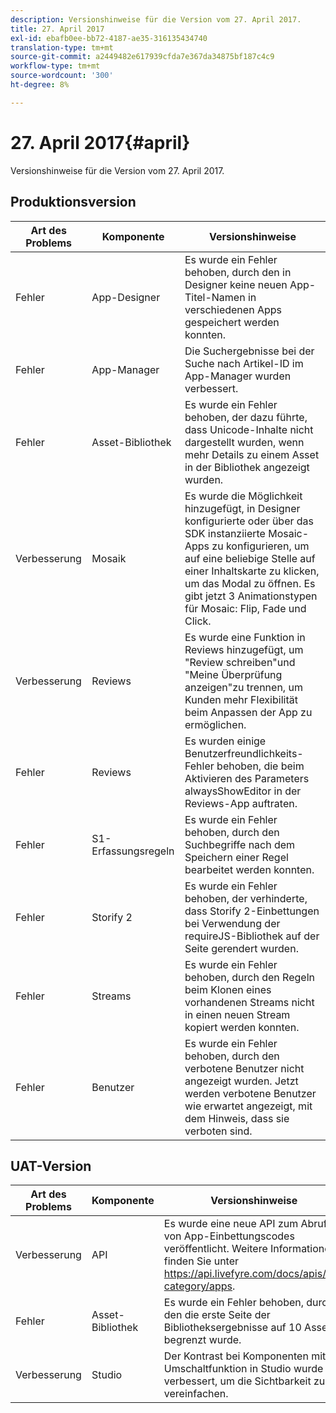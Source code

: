 ```yaml
---
description: Versionshinweise für die Version vom 27. April 2017.
title: 27. April 2017
exl-id: ebafb0ee-bb72-4187-ae35-316135434740
translation-type: tm+mt
source-git-commit: a2449482e617939cfda7e367da34875bf187c4c9
workflow-type: tm+mt
source-wordcount: '300'
ht-degree: 8%

---
```


# 27. April 2017{#april}

Versionshinweise für die Version vom 27. April 2017.

## Produktionsversion

| **Art des Problems** | **Komponente** | **Versionshinweise** |
|---|---|---|
| Fehler | App-Designer | Es wurde ein Fehler behoben, durch den in Designer keine neuen App-Titel-Namen in verschiedenen Apps gespeichert werden konnten. |
| Fehler | App-Manager | Die Suchergebnisse bei der Suche nach Artikel-ID im App-Manager wurden verbessert. |
| Fehler | Asset-Bibliothek | Es wurde ein Fehler behoben, der dazu führte, dass Unicode-Inhalte nicht dargestellt wurden, wenn mehr Details zu einem Asset in der Bibliothek angezeigt wurden. |
| Verbesserung | Mosaik | Es wurde die Möglichkeit hinzugefügt, in Designer konfigurierte oder über das SDK instanziierte Mosaic-Apps zu konfigurieren, um auf eine beliebige Stelle auf einer Inhaltskarte zu klicken, um das Modal zu öffnen. Es gibt jetzt 3 Animationstypen für Mosaic: Flip, Fade und Click. |
| Verbesserung | Reviews | Es wurde eine Funktion in Reviews hinzugefügt, um &quot;Review schreiben&quot;und &quot;Meine Überprüfung anzeigen&quot;zu trennen, um Kunden mehr Flexibilität beim Anpassen der App zu ermöglichen. |
| Fehler | Reviews | Es wurden einige Benutzerfreundlichkeits-Fehler behoben, die beim Aktivieren des Parameters alwaysShowEditor in der Reviews-App auftraten. |
| Fehler | S1-Erfassungsregeln | Es wurde ein Fehler behoben, durch den Suchbegriffe nach dem Speichern einer Regel bearbeitet werden konnten. |
| Fehler | Storify 2 | Es wurde ein Fehler behoben, der verhinderte, dass Storify 2-Einbettungen bei Verwendung der requireJS-Bibliothek auf der Seite gerendert wurden. |
| Fehler | Streams | Es wurde ein Fehler behoben, durch den Regeln beim Klonen eines vorhandenen Streams nicht in einen neuen Stream kopiert werden konnten. |
| Fehler | Benutzer | Es wurde ein Fehler behoben, durch den verbotene Benutzer nicht angezeigt wurden. Jetzt werden verbotene Benutzer wie erwartet angezeigt, mit dem Hinweis, dass sie verboten sind. |

## UAT-Version

| **Art des Problems** | **Komponente** | **Versionshinweise** |
|---|---|---|
| Verbesserung | API | Es wurde eine neue API zum Abrufen von App-Einbettungscodes veröffentlicht. Weitere Informationen finden Sie unter https://api.livefyre.com/docs/apis/by-category/apps. |
| Fehler | Asset-Bibliothek | Es wurde ein Fehler behoben, durch den die erste Seite der Bibliotheksergebnisse auf 10 Assets begrenzt wurde. |
| Verbesserung | Studio | Der Kontrast bei Komponenten mit Umschaltfunktion in Studio wurde verbessert, um die Sichtbarkeit zu vereinfachen. |
